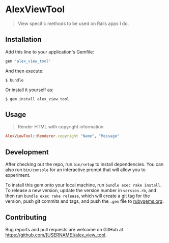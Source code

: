 # AlexViewTool

> View specific methods to be used on Rails apps I do.

## Installation

Add this line to your application's Gemfile:

```ruby
gem 'alex_view_tool'
```

And then execute:

    $ bundle

Or install it yourself as:

    $ gem install alex_view_tool

## Usage

> Render HTML with copyright information
```ruby
AlexViewTool::Renderer.copyright "Name", "Message"
```

## Development

After checking out the repo, run `bin/setup` to install dependencies. You can also run `bin/console` for an interactive prompt that will allow you to experiment.

To install this gem onto your local machine, run `bundle exec rake install`. To release a new version, update the version number in `version.rb`, and then run `bundle exec rake release`, which will create a git tag for the version, push git commits and tags, and push the `.gem` file to [rubygems.org](https://rubygems.org).

## Contributing

Bug reports and pull requests are welcome on GitHub at https://github.com/[USERNAME]/alex_view_tool.
